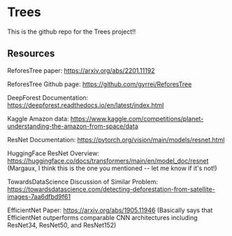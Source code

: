 # Trees

This is the github repo for the Trees project!!

## Resources

ReforesTree paper: https://arxiv.org/abs/2201.11192

ReforesTree Github page: https://github.com/gyrrei/ReforesTree

DeepForest Documentation: https://deepforest.readthedocs.io/en/latest/index.html

Kaggle Amazon data: https://www.kaggle.com/competitions/planet-understanding-the-amazon-from-space/data

ResNet Documentation: https://pytorch.org/vision/main/models/resnet.html

HuggingFace ResNet Overview: https://huggingface.co/docs/transformers/main/en/model_doc/resnet (Margaux, I think this is the one you mentioned -- let me know if it's not!)

TowardsDataScience Discussion of Similar Problem: https://towardsdatascience.com/detecting-deforestation-from-satellite-images-7aa6dfbd9f61

EfficientNet Paper: https://arxiv.org/abs/1905.11946 (Basically says that EfficientNet outperforms comparable CNN architectures including ResNet34, ResNet50, and ResNet152)
